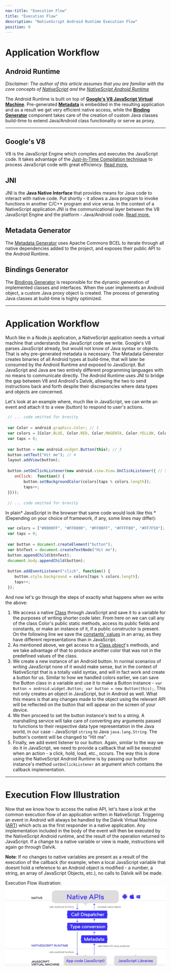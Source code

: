 ```yaml
---
nav-title: "Execution Flow"
title: "Execution Flow"
description: "NativeScript Android Runtime Execution Flow"
position: 0
---
```


# Application Workflow

Android Runtime
---
_Disclaimer: The author of this article assumes that you are familiar with the core concepts of [NativeScript](http://docs.nativescript.org/) and the [NativeScript Android Runtime](../overview.md)_

The Android Runtime is built on top of **[Google's V8 JavaScript Virtual Machine](#googles-v8)**. Pre-generated **[Metadata](#metadata-generator)** is embedded in the resulting application and as a result we get very efficient native access, while the **[Binding Generator](#binding-generator)** component takes care of the creation of custom Java classes build-time to extend Java/Android class functionality or serve as proxy.

---

## Google's V8
 V8 is the JavaScript Engine which compiles and executes the JavaScript code. It takes advantage of the [Just-In-Time Compilation technique](http://whatis.techtarget.com/definition/just-in-time-compiler-JIT) to process JavaScript code with great efficiency. [Read more.](https://developers.google.com/v8/)

## JNI
 JNI is the **Java Native Interface** that provides means for Java code to interact with native code. Put shortly - it allows a Java program to invoke functions in another C/C++ program and vice versa. In the context of a NativeScript application JNI is the communicational layer between the V8 JavaScript Engine and the platform - Java/Android code. [Read more.](http://developer.android.com/training/articles/perf-jni.html)

## Metadata Generator
 The [Metadata Generator](../metadata/overview.md) uses Apache Commons BCEL to iterate through all native dependencies added to the project, and exposes their public API to the Android Runtime.

## Bindings Generator
 The [Bindings Generator](../generator/overview.md) is responsible for the dynamic generation of implemented classes and interfaces. When the user implements an Android object, a custom Java proxy object is created. The process of generating Java classes at build-time is highly optimized.

---

# Application Workflow
 Much like in a Node.js application, a NativeScript application needs a virtual machine that understands the JavaScript code we write. Google's V8 parses JavaScript already, but would not know of Java syntax or objects. That is why pre-generated metadata is necessary. The Metadata Generator creates binaries of all Android types at build-time, that will later be consumed by the Android Runtime and exposed to JavaScript. But JavaScript and Java are two entirely different programming languages with no means to communicate directly. The Android Runtime uses JNI to bridge the gap between V8 and Android's Dalvik, allowing the two to send instructions back and forth despite their discrepancies where data types and objects are concerned.

 Let's look at an example where, much like in JavaScript, we can write an event and attach it to a view (button) to respond to user's actions.

```javascript
 // ... code omitted for brevity

 var Color = android.graphics.Color; // 1
 var colors = [Color.BLUE, Color.RED, Color.MAGENTA, Color.YELLOW, Color.parseColor("#FF7F50")] // 2
 var taps = 0;

 var button = new android.widget.Button(this); // 3
 button.setText("Hit me"); // 4
 layout.addView(button);

 button.setOnClickListener(new android.view.View.OnClickListener({ // 5
    onClick:  function() {
    	button.setBackgroundColor(colors[taps % colors.length]);
    	taps++;
 }}));

 // ... code omitted for brevity
```

In plain* JavaScript in the browser that same code would look like this *(Depending on your choice of framework, if any, some lines may differ):

```javascript
 var colors = ["#0000FF", "#FF0000", "#FF00FF", "#FFFF00", "#FF7F50"];
 var taps = 0;

 var button = document.createElement("button");
 var btnText = document.createTextNode("Hit me");
 button.appendChild(btnText);
 document.body.appendChild(button);

 button.addEventListener("click", function() {
    button.style.background = colors[taps % colors.length];
    taps++;
 });
```

And now let's go through the steps of exactly what happens when we write the above:

 1. We access a native [Class](https://docs.oracle.com/javase/tutorial/java/concepts/class.html) through JavaScript and save it to a variable for the purposes of writing shorter code later. From here on we can call any of the class Color's public static methods, access its public fields and constants, or make an instance of it, if a public constructor is present. On the following line we save the [constants' values](http://developer.android.com/reference/android/graphics/Color.html) in an array, as they have different representations than in JavaScript.
 2. As mentioned above, we get access to a [Class object](https://docs.oracle.com/javase/8/docs/api/java/lang/Class.html)'s methods, and we take advantage of that to produce another color that was not in the predefined values of the class.
 3. We create a new instance of an Android button. In normal scenarios of writing JavaScript none of it would make sense, but in the context of NativeScript that is a totally valid syntax, and will in fact work and create a button for us. Similar to how we handled colors earlier, we can save the Button class in a variable and use it to make a Button instance - `var Button = android.widget.Button; var button = new Button(this);`. This not only creates an object in JavaScript, but in Android as well. What this means is that any changes made to the object using the relevant API will be reflected on the button that will appear on the screen of your device.
 4. We then proceed to set the button instance's text to a string. A marshalling service will take care of converting any arguments passed to functions to their respective data type representation in the Java world, in our case - JavaScript `string` to Java `java.lang.String`. The button's content will be changed to "Hit me".
 5. Finally, we add event listener to our button. Again, similar to the way we do it in JavaScript, we need to provide a callback that will be executed when an action - a click, hold, load, etc., occurs. The way this is done using the NativeScript Android Runtime is by passing our button instance's method `setOnClickListener` an argument which contains the callback implementation.

---

# Execution Flow Illustration
Now that we know how to access the native API, let's have a look at the common execution flow of an application written in NativeScript.
Triggering an event in Android will always be handled by the Dalvik Virtual Machine ([ART](https://en.wikipedia.org/wiki/Android_Runtime)) which acts as the first responder in a native application. Any implementation included in the body of the event will then be executed by the NativeScript Android runtime, and the result of the operation returned to JavaScript. If a change to a native variable or view is made, instructions will again go through Dalvik.

**Note**: If no changes to native variables are present as a result of the execution of the callback (for example, when a local JavaScript variable that doesnt hold a reference to an Android object is modified - a number, a string, an array of JavaScript Objects, etc.), no calls to Dalvik will be made.

Execution Flow illustration:
![How a NativeScript program's execution flow looks like on Android devices](app_process.png)

